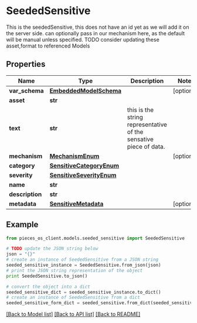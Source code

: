 # SeededSensitive

This is the seededSensitive, this does not have an id yet as we will add it on the server side.  can optionally pass in our mechanism here, as the default will be manual unless specified.  TODO consider updating these asset,format to referenced Models

## Properties

Name | Type | Description | Notes
------------ | ------------- | ------------- | -------------
**var_schema** | [**EmbeddedModelSchema**](EmbeddedModelSchema) |  | [optional] 
**asset** | **str** |  | 
**text** | **str** | this is the string representative of the sensative piece of data. | 
**mechanism** | [**MechanismEnum**](MechanismEnum) |  | [optional] 
**category** | [**SensitiveCategoryEnum**](SensitiveCategoryEnum) |  | 
**severity** | [**SensitiveSeverityEnum**](SensitiveSeverityEnum) |  | 
**name** | **str** |  | 
**description** | **str** |  | 
**metadata** | [**SensitiveMetadata**](SensitiveMetadata) |  | [optional] 

## Example

```python
from pieces_os_client.models.seeded_sensitive import SeededSensitive

# TODO update the JSON string below
json = "{}"
# create an instance of SeededSensitive from a JSON string
seeded_sensitive_instance = SeededSensitive.from_json(json)
# print the JSON string representation of the object
print SeededSensitive.to_json()

# convert the object into a dict
seeded_sensitive_dict = seeded_sensitive_instance.to_dict()
# create an instance of SeededSensitive from a dict
seeded_sensitive_form_dict = seeded_sensitive.from_dict(seeded_sensitive_dict)
```
[[Back to Model list]](../README#documentation-for-models) [[Back to API list]](../README#documentation-for-api-endpoints) [[Back to README]](../README)


